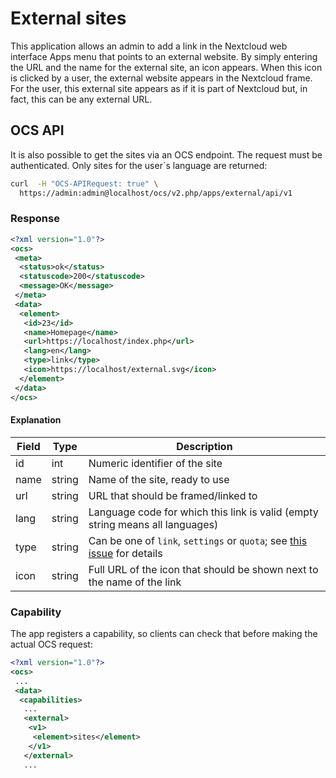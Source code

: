 # External sites

This application allows an admin to add a link in the Nextcloud web interface
Apps menu that points to an external website. By simply entering the URL and
the name for the external site, an icon appears. When this icon is clicked by a
user, the external website appears in the Nextcloud frame. For the user, this
external site appears as if it is part of Nextcloud but, in fact, this can be
any external URL.

## OCS API

It is also possible to get the sites via an OCS endpoint. The request must be authenticated.
Only sites for the user´s language are returned:
```bash
curl  -H "OCS-APIRequest: true" \
  https://admin:admin@localhost/ocs/v2.php/apps/external/api/v1
```

### Response
```xml
<?xml version="1.0"?>
<ocs>
 <meta>
  <status>ok</status>
  <statuscode>200</statuscode>
  <message>OK</message>
 </meta>
 <data>
  <element>
   <id>23</id>
   <name>Homepage</name>
   <url>https://localhost/index.php</url>
   <lang>en</lang>
   <type>link</type>
   <icon>https://localhost/external.svg</icon>
  </element>
 </data>
</ocs>
```

#### Explanation

| Field | Type   | Description                              |
| ----- | ------ | ---------------------------------------- |
| id    | int    | Numeric identifier of the site           |
| name  | string | Name of the site, ready to use           |
| url   | string | URL that should be framed/linked to      |
| lang  | string | Language code for which this link is valid (empty string means all languages) |
| type  | string | Can be one of `link`, `settings` or `quota`; see [this issue](https://github.com/nextcloud/external/issues/7) for details |
| icon  | string | Full URL of the icon that should be shown next to the name of the link |

### Capability

The app registers a capability, so clients can check that before making the actual OCS request:
```xml
<?xml version="1.0"?>
<ocs>
 ...
 <data>
  <capabilities>
   ...
   <external>
    <v1>
     <element>sites</element>
    </v1>
   </external>
   ...
```
